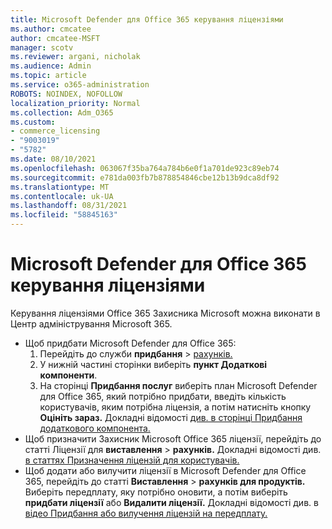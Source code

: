 ```yaml
---
title: Microsoft Defender для Office 365 керування ліцензіями
ms.author: cmcatee
author: cmcatee-MSFT
manager: scotv
ms.reviewer: argani, nicholak
ms.audience: Admin
ms.topic: article
ms.service: o365-administration
ROBOTS: NOINDEX, NOFOLLOW
localization_priority: Normal
ms.collection: Adm_O365
ms.custom:
- commerce_licensing
- "9003019"
- "5782"
ms.date: 08/10/2021
ms.openlocfilehash: 063067f35ba764a784b6e0f1a701de923c89eb74
ms.sourcegitcommit: e781da003fb7b878854846cbe12b13b9dca8df92
ms.translationtype: MT
ms.contentlocale: uk-UA
ms.lasthandoff: 08/31/2021
ms.locfileid: "58845163"
---
```

# <a name="microsoft-defender-for-office-365-license-management"></a>Microsoft Defender для Office 365 керування ліцензіями

Керування ліцензіями Office 365 Захисника Microsoft можна виконати в Центр адміністрування Microsoft 365.

- Щоб придбати Microsoft Defender для Office 365:
    1. Перейдіть до служби **придбання**  >  [рахунків.](https://go.microsoft.com/fwlink/p/?linkid=868433)
    2. У нижній частині сторінки виберіть **пункт Додаткові компоненти**.
    3. На сторінці **Придбання послуг** виберіть план Microsoft Defender для Office 365, який потрібно придбати, введіть кількість користувачів, яким потрібна ліцензія, а потім натисніть кнопку **Оцініть зараз.** Докладні відомості [див. в сторінці Придбання додаткового компонента.](https://docs.microsoft.com/microsoft-365/commerce/buy-or-edit-an-add-on)
- Щоб призначити Захисник Microsoft Office 365 ліцензії, перейдіть до статті Ліцензії для **виставлення**  >  **рахунків.** Докладні відомості див. [в статтях Призначення ліцензій для користувачів.](https://docs.microsoft.com/microsoft-365/admin/manage/assign-licenses-to-users)
- Щоб додати або вилучити ліцензії в Microsoft Defender для Office 365, перейдіть до статті **Виставлення**  >  **рахунків для продуктів.** Виберіть передплату, яку потрібно оновити, а потім виберіть **придбати ліцензії** або **Видалити ліцензії.** Докладні відомості див. в [відео Придбання або вилучення ліцензій на передплату.](https://docs.microsoft.com/microsoft-365/commerce/licenses/buy-licenses)